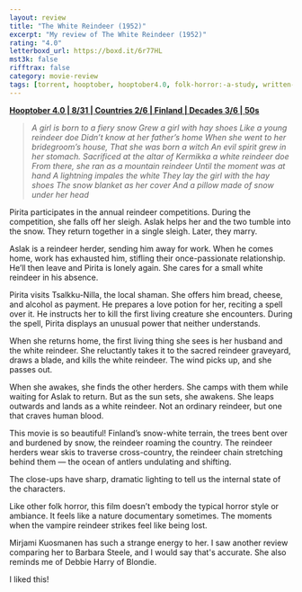 ```yaml
---
layout: review
title: "The White Reindeer (1952)"
excerpt: "My review of The White Reindeer (1952)"
rating: "4.0"
letterboxd_url: https://boxd.it/6r77HL
mst3k: false
rifftrax: false
category: movie-review
tags: [torrent, hooptober, hooptober4.0, folk-horror:-a-study, written-by-women, best-finnish-films]
---
```


<b><a href="https://boxd.it/pRNg0/detail" target="_blank" rel="noopener">Hooptober 4.0 | 8/31 | Countries 2/6 | Finland | Decades 3/6 | 50s</a></b>

<blockquote><i>A girl is born to a fiery snow
Grew a girl with hay shoes
Like a young reindeer doe
Didn’t know at her father’s home
When she went to her bridegroom’s house,
That she was born a witch
An evil spirit grew in her stomach.
Sacrificed at the altar of Kermikka
a white reindeer doe
From there, she ran as a mountain reindeer
Until the moment was at hand
A lightning impales the white
They lay the girl with the hay shoes
The snow blanket as her cover
And a pillow made of snow under her head</i></blockquote>

Pirita participates in the annual reindeer competitions. During the competition, she falls off her sleigh. Aslak helps her and the two tumble into the snow. They return together in a single sleigh. Later, they marry.

Aslak is a reindeer herder, sending him away for work. When he comes home, work has exhausted him, stifling their once-passionate relationship. He’ll then leave and Pirita is lonely again. She cares for a small white reindeer in his absence.

Pirita visits Tsalkku-Nilla, the local shaman. She offers him bread, cheese, and alcohol as payment. He prepares a love potion for her, reciting a spell over it. He instructs her to kill the first living creature she encounters. During the spell, Pirita displays an unusual power that neither understands.

When she returns home, the first living thing she sees is her husband and the white reindeer. She reluctantly takes it to the sacred reindeer graveyard, draws a blade, and kills the white reindeer. The wind picks up, and she passes out.

When she awakes, she finds the other herders. She camps with them while waiting for Aslak to return. But as the sun sets, she awakens. She leaps outwards and lands as a white reindeer. Not an ordinary reindeer, but one that craves human blood.

This movie is so beautiful! Finland’s snow-white terrain, the trees bent over and burdened by snow, the reindeer roaming the country. The reindeer herders wear skis to traverse cross-country, the reindeer chain stretching behind them — the ocean of antlers undulating and shifting.

The close-ups have sharp, dramatic lighting to tell us the internal state of the characters.

Like other folk horror, this film doesn’t embody the typical horror style or ambiance. It feels like a nature documentary sometimes. The moments when the vampire reindeer strikes feel like being lost.

Mirjami Kuosmanen has such a strange energy to her. I saw another review comparing her to Barbara Steele, and I would say that's accurate. She also reminds me of Debbie Harry of Blondie.

I liked this!
